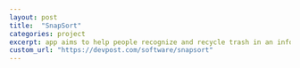 ```yaml
---
layout: post
title:  "SnapSort"
categories: project
excerpt: app aims to help people recognize and recycle trash in an informative way with image capturing and cloud image recognition.
custom_url: "https://devpost.com/software/snapsort"
---
```

